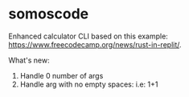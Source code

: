 # somoscode
Enhanced calculator CLI based on this example: https://www.freecodecamp.org/news/rust-in-replit/.

What's new:
1. Handle 0 number of args
2. Handle arg with no empty spaces: i.e: 1+1
